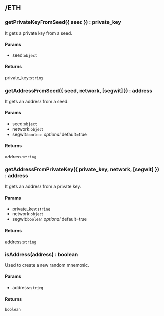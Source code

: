 ## /ETH

### getPrivateKeyFromSeed({ seed }) : private_key

It gets a private key from a seed.

#### Params

-   seed:`object`

#### Returns

private_key:`string`

### getAddressFromSeed({ seed, network, [segwit] }) : address

It gets an address from a seed.

#### Params

-   seed:`object`
-   network:`object`
-   segwit:`boolean` _optional_ default=true

#### Returns

address:`string`

### getAddressFromPrivateKey({ private_key, network, [segwit] }) : address

It gets an address from a private key.

#### Params

-   private_key:`string`
-   network:`object`
-   segwit:`boolean` _optional_ default=true

#### Returns

address:`string`

### isAddress(address) : boolean

Used to create a new random mnemonic.

#### Params

-   address:`string`

#### Returns

`boolean`
